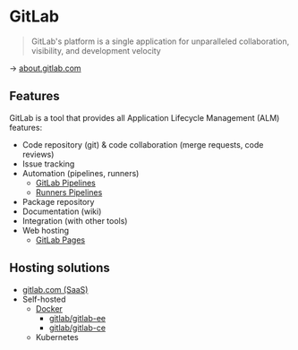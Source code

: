 # GitLab

> GitLab's platform is a single application for unparalleled collaboration, visibility, and development velocity

→ [about.gitlab.com](https://about.gitlab.com/)

## Features

GitLab is a tool that provides all Application Lifecycle Management (ALM) features:

* Code repository (git) & code collaboration (merge requests, code reviews)
* Issue tracking
* Automation (pipelines, runners)
  * [GitLab Pipelines](./gitlab-pipelines.md)
  * [Runners Pipelines](./gitlab-runners.md)
* Package repository
* Documentation (wiki)
* Integration (with other tools)
* Web hosting
  * [GitLab Pages](./gitlab-pages.md)

## Hosting solutions

* [gitlab.com (SaaS)](https://gitlab.com/)
* Self-hosted
  * [Docker](https://docs.gitlab.com/ee/install/docker.html)
    * [gitlab/gitlab-ee](https://hub.docker.com/r/gitlab/gitlab-ee/)
    * [gitlab/gitlab-ce](https://hub.docker.com/r/gitlab/gitlab-ce/)
  * Kubernetes
